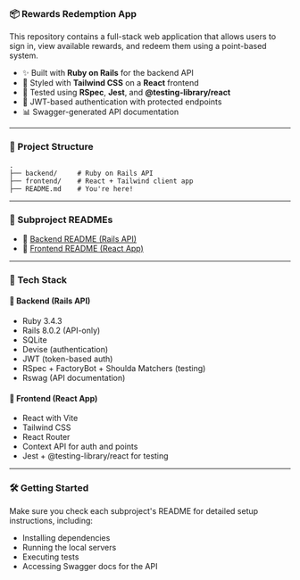 ### 📦 Rewards Redemption App

This repository contains a full-stack web application that allows users to sign in, view available rewards, and redeem them using a point-based system.

- ✨ Built with **Ruby on Rails** for the backend API
- 💅 Styled with **Tailwind CSS** on a **React** frontend
- 🧪 Tested using **RSpec**, **Jest**, and **@testing-library/react**
- 🔐 JWT-based authentication with protected endpoints
- 📊 Swagger-generated API documentation

---

### 🧱 Project Structure

```
.
├── backend/     # Ruby on Rails API
├── frontend/    # React + Tailwind client app
├── README.md    # You're here!
```

---

### 📂 Subproject READMEs

- 📕 [Backend README (Rails API)](./backend/README.md)
- 📘 [Frontend README (React App)](./frontend/README.md)

---

### 🚀 Tech Stack

#### 🔧 Backend (Rails API)
- Ruby 3.4.3
- Rails 8.0.2 (API-only)
- SQLite
- Devise (authentication)
- JWT (token-based auth)
- RSpec + FactoryBot + Shoulda Matchers (testing)
- Rswag (API documentation)

#### 🎨 Frontend (React App)
- React with Vite
- Tailwind CSS
- React Router
- Context API for auth and points
- Jest + @testing-library/react for testing

---

### 🛠 Getting Started

Make sure you check each subproject's README for detailed setup instructions, including:

- Installing dependencies
- Running the local servers
- Executing tests
- Accessing Swagger docs for the API
